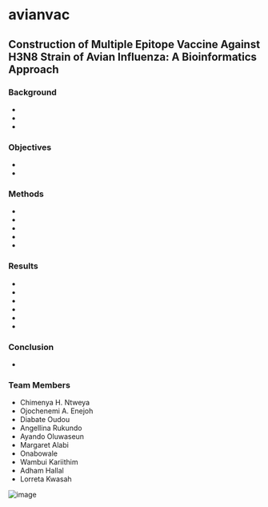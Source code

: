 # avianvac
## Construction of Multiple Epitope Vaccine Against H3N8 Strain of Avian Influenza: A Bioinformatics Approach

### Background
-
-
-

### Objectives
-
-

### Methods
-
-
-
-
-

### Results
-
-
-
-
-
-

### Conclusion
-

### Team Members
- Chimenya H.  Ntweya
- Ojochenemi A. Enejoh
- Diabate Oudou
- Angellina Rukundo
- Ayando Oluwaseun
- Margaret Alabi
- Onabowale
- Wambui Kariithim
- Adham Hallal
- Lorreta Kwasah

  
![image](https://github.com/omicscodeathon/avianvac/assets/69383371/acda94d6-8f0f-4530-8c6b-626839bebb38)


